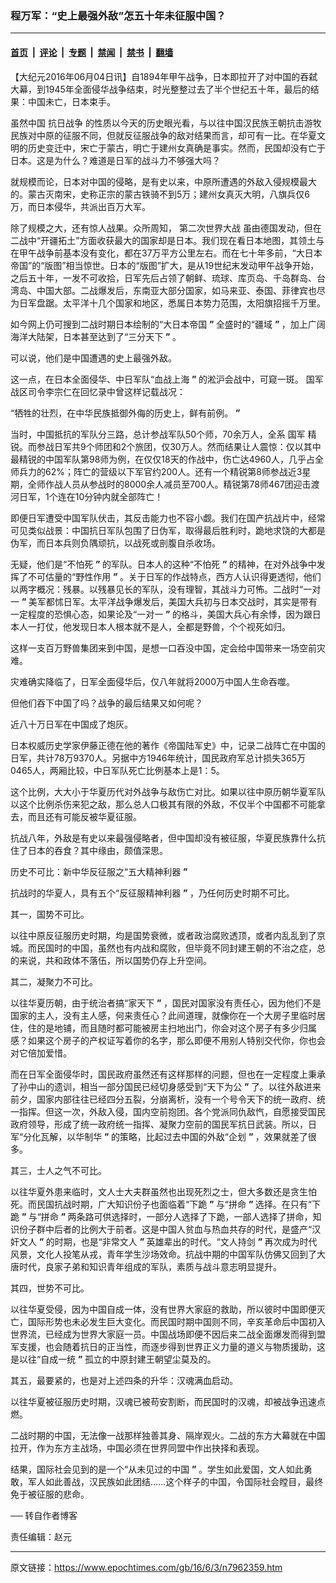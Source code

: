 ### 程万军：“史上最强外敌”怎五十年未征服中国？

---

#### [首页](../../../..?n7962359) &nbsp;|&nbsp; [评论](../../../../../epoch-comment?n7962359) &nbsp;|&nbsp; [专题](../../../../../epoch-special?n7962359) &nbsp;|&nbsp; [禁闻](../../../../../epoch-news?n7962359) &nbsp;|&nbsp; [禁书](../../../../../books?n7962359) &nbsp;|&nbsp; [翻墙](https://github.com/gfw-breaker/nogfw/blob/master/README.md?n7962359)


<div class="post_content" id="artbody" itemprop="articleBody">
 <!-- article content begin -->
 <p>
  【大纪元2016年06月04日讯】自1894年甲午战争，日本即拉开了对中国的吞弑大幕，到1945年全面侵华战争结束，时光整整过去了半个世纪五十年，最后的结果：中国未亡，日本束手。
 </p>
 <p>
  虽然中国
  <ok href="https://www.epochtimes.com/gb/tag/%E6%8A%97%E6%97%A5%E6%88%98%E4%BA%89.html">
   抗日战争
  </ok>
  的性质以今天的历史眼光看，与以往中国汉民族王朝抗击游牧民族对中原的征服不同，但就反征服战争的敌对结果而言，却可有一比。在华夏文明的历史变迁中，宋亡于蒙古，明亡于建州女真确是事实。然而，民国却没有亡于日本。这是为什么？难道是日军的战斗力不够强大吗？
 </p>
 <p>
  就规模而论，日本对中国的侵略，是有史以来，中原所遭遇的外敌入侵规模最大的。蒙古灭南宋，史称正宗的蒙古铁骑不到5万；建州女真灭大明，八旗兵仅6万，而日本侵华，共派出百万大军。
 </p>
 <p>
  除了规模之大，还有惊人战果。众所周知，
  <ok href="https://www.epochtimes.com/gb/tag/%E7%AC%AC%E4%BA%8C%E6%AC%A1%E4%B8%96%E7%95%8C%E5%A4%A7%E6%88%98.html">
   第二次世界大战
  </ok>
  虽由德国发动，但在二战中“开疆拓土”方面收获最大的国家却是日本。我们现在看日本地图，其领土与在甲午战争前基本没有变化，都在37万平方公里左右。而在七十年多前，“大日本帝国”的“版图”相当惊世。日本的“版图”扩大，是从19世纪末发动甲午战争开始，之后五十年，一发不可收拾，日军先后占领了朝鲜、琉球、库页岛、千岛群岛、台湾岛、中国大部。二战爆发后，东南亚大部分国家，如马来亚、泰国、菲律宾也尽为日军盘踞。太平洋十几个国家和地区，悉属日本势力范围，太阳旗招摇千万里。
 </p>
 <p>
  如今网上仍可搜到二战时期日本绘制的“大日本帝国
  <strong>
   ”
  </strong>
  全盛时的“疆域
  <strong>
   ”
  </strong>
  ，加上广阔海洋大陆架，日本甚至达到了“三分天下
  <strong>
   ”
  </strong>
  。
 </p>
 <p>
  可以说，他们是中国遭遇的史上最强外敌。
 </p>
 <p>
  这一点，在日本全面侵华、中日军队“血战上海
  <strong>
   ”
  </strong>
  的淞沪会战中，可窥一斑。
  <ok href="https://www.epochtimes.com/gb/tag/%E5%9B%BD%E5%86%9B.html">
   国军
  </ok>
  战区司令李宗仁在回忆录中曾这样记载战况：
 </p>
 <p>
  “牺牲的壮烈，在中华民族抵御外侮的历史上，鲜有前例。
  <strong>
   ”
  </strong>
 </p>
 <p>
  当时，中国抵抗的军队分三路，总计参战军队50个师，70余万人，全系
  <ok href="https://www.epochtimes.com/gb/tag/%E5%9B%BD%E5%86%9B.html">
   国军
  </ok>
  精锐。而参战日军共9个师团和2个旅团，仅30万人。然而结果让人震惊：仅以其中最精锐的中国军队第98师为例，在仅仅18天的作战中，伤亡达4960人，几乎占全师兵力的62%；阵亡的营级以下军官约200人。还有一个精锐第8师参战近3星期，全师作战人员从参战时的8000余人减员至700人。精锐第78师467团迎击渡河日军，1个连在10分钟内就全部阵亡！
 </p>
 <p>
  即便日军遭受中国军队伏击，其反击能力也不容小觑。我们在国产抗战片中，经常可见类似战景：中国抗日军队包围了日伪军，取得最后胜利时，跪地求饶的大都是伪军，而日本兵则负隅顽抗，以战死或剖腹自杀收场。
 </p>
 <p>
  无疑，他们是“不怕死
  <strong>
   ”
  </strong>
  的军队。日本人的这种“不怕死
  <strong>
   ”
  </strong>
  的精神，在对外战争中发挥了不可估量的“野性作用
  <strong>
   ”
  </strong>
  。关于日军的作战特点，西方人认识得更透彻，他们以两字概况：残暴。以残暴见长的军队，没有理智，其战斗力可怖。二战时“一对一
  <strong>
   ”
  </strong>
  美军都怵日军。太平洋战争爆发后，美国大兵初与日本交战时，其实是带有一定程度的恐惧心态，如果论及“一对一
  <strong>
   ”
  </strong>
  的格斗，美国大兵心有余悸，因为跟日本人一打仗，他发现日本人根本就不是人，全都是野兽，个个视死如归。
 </p>
 <p>
  这样一支百万野兽集团来到中国，是想一口吞没中国，定会给中国带来一场空前灾难。
 </p>
 <p>
  灾难确实降临了，日军全面侵华后，仅八年就将2000万中国人生命吞噬。
 </p>
 <p>
  但他们吞下中国了吗？战争的最后结果又如何呢？
 </p>
 <p>
  近八十万日军在中国成了炮灰。
 </p>
 <p>
  日本权威历史学家伊藤正德在他的著作《帝国陆军史》中，记录二战阵亡在中国的日军，共计78万9370人。另据中方1946年统计，国民政府军总计损失365万0465人，两厢比较，中日军队死亡比例基本上是1：5。
 </p>
 <p>
  这个比例，大大小于华夏历代对外战争与敌伤亡对比。如果以往中原历朝华夏军队以这个比例杀伤来犯之敌，那么总人口极其有限的外敌，不仅半个中国都不可能拿去，而且还有可能反被华夏征服。
 </p>
 <p>
  抗战八年，外敌是有史以来最强侵略者，但中国却没有被征服，华夏民族靠什么抗住了日本的吞食？其中缘由，颇值深思。
 </p>
 <p>
  历史不可比：新中华反征服之“五大精神利器
  <strong>
   ”
  </strong>
 </p>
 <p>
  抗战时的华夏人，具有五个“反征服精神利器
  <strong>
   ”
  </strong>
  ，乃任何历史时期不可比。
 </p>
 <p>
  其一，国势不可比。
 </p>
 <p>
  以往中原反征服历史时期，均是国势衰微，或者政治腐败透顶，或者内乱乱到了京城。而民国时的中国，虽然也有内战和腐败，但毕竟不同封建王朝的不治之症，总的来说，共和政体不落伍，所以国势仍存上升空间。
 </p>
 <p>
  其二，凝聚力不可比。
 </p>
 <p>
  以往华夏历朝，由于统治者搞“家天下
  <strong>
   ”
  </strong>
  ，国民对国家没有责任心，因为他们不是国家的主人，没有主人感，何来责任心？此间道理，就像你在一个大房子里临时居住，住的是地铺，而且随时都可能被房主扫地出门，你会对这个房子有多少归属感？如果这个房子的产权证写着你的名字，那么即便不用别人特别交代你，你也会对它倍加爱惜。
 </p>
 <p>
  而在日军全面侵华时，国民政府虽然还有这样那样的问题，但也在一定程度上秉承了孙中山的遗训，相当一部分国民已经切身感受到“天下为公
  <strong>
   ”
  </strong>
  了。以往外敌进来前夕，国家内部往往已经四分五裂，分崩离析，没有一个号令天下的统一政府、统一指挥。但这一次，外敌入侵，国内空前抱团。各个党派同仇敌忾，自愿接受国民政府领导，形成了统一政府统一指挥、凝聚力空前的国民军抗日武装。所以，日军“分化瓦解，以华制华
  <strong>
   ”
  </strong>
  的策略，比起过去中国的外敌“企划
  <strong>
   ”
  </strong>
  ，效果就差了很多。
 </p>
 <p>
  其三，士人之气不可比。
 </p>
 <p>
  以往华夏外患来临时，文人士大夫群虽然也出现死烈之士，但大多数还是贪生怕死。而民国抗战时期，广大知识份子也面临着“下跪
  <strong>
   ”
  </strong>
  与“拼命
  <strong>
   ”
  </strong>
  选择。在只有“下跪
  <strong>
   ”
  </strong>
  与“拼命
  <strong>
   ”
  </strong>
  两条路可供选择时，一部分人选择了下跪，一部人选择了拼命，知识份子群中后者的比例大于前者。这是中国人贫血与热血共存的时代，是盛产“汉奸文人
  <strong>
   ”
  </strong>
  的时期，也是“非常文人
  <strong>
   ”
  </strong>
  英雄辈出的时代。“文人持剑
  <strong>
   ”
  </strong>
  再次成为时代风景，文化人投笔从戎，青年学生沙场效命。抗战中期的中国军队仿佛又回到了大唐时代，良家子弟和知识青年组成的军队，素质与战斗意志明显提升。
 </p>
 <p>
  其四，世势不可比。
 </p>
 <p>
  以往华夏受侵，因为中国自成一体，没有世界大家庭的救助，所以彼时中国即便灭亡，国际形势也未必发生巨大变化。而民国时期中国则不同，辛亥革命后中国初入世界流，已经成为世界大家庭一员。中国战场即便不因后来二战全面爆发而得到盟军支援，也会随着抗日的正当性，而逐步得到世界正义力量的道义与物质援助，这是以往“自成一统
  <strong>
   ”
  </strong>
  孤立的中原封建王朝望尘莫及的。
 </p>
 <p>
  其五，最要紧的，也是对上述四条的升华：汉魂满血启动。
 </p>
 <p>
  以往华夏被征服历史时期，汉魂已被苟安割断，而民国时的汉魂，却被战争迅速点燃。
 </p>
 <p>
  二战时期的中国，无法像一战那样独善其身、隔岸观火。二战的东方大幕就在中国拉开，作为东方主战场，中国必须在世界同盟中作出抉择和表现。
 </p>
 <p>
  结果，国际社会见到的是一个“从未见过的中国
  <strong>
   ”
  </strong>
  。学生如此爱国，文人如此勇敢，军人如此善战，汉民族如此团结……这个样子的中国，令国际社会瞠目，最终免于被征服的悲命。
 </p>
 <p>
  <strong>
   ──
  </strong>
  转自作者博客
 </p>
 <p>
  责任编辑：赵元
 </p>
 <!-- article content end -->
 <div id="below_article_ad">
 </div>
</div>


---

原文链接：https://www.epochtimes.com/gb/16/6/3/n7962359.htm